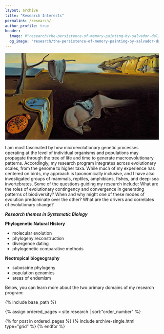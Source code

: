 ```yaml
---
layout: archive
title: "Research Interests"
permalink: /research/
author_profile: true
header:
  image: #"research/the-persistence-of-memory-painting-by-salvador-dali-uhd-4k-wallpaper.jpg"
  og_image: "research/the-persistence-of-memory-painting-by-salvador-dali-uhd-4k-wallpaper.jpg"
---
```


![The Persistence of Memory, by [Salvador Dalí](https://www.moma.org/collection/works/79018)](https://github.com/jakeberv/jakeberv.github.io/raw/master/images/research/the-persistence-of-memory-painting-by-salvador-dali-uhd-4k-wallpaper.jpg)

I am most fascinated by how microevolutionary genetic processes operating at the level of individual organisms and populations may propagate through the tree of life and time to generate macroevolutionary patterns. Accordingly, my research program integrates across evolutionary scales, from the genome to higher taxa. While much of my experience has centered on birds, my approach is taxonomically inclusive, and I have also investigated groups of mammals, reptiles, amphibians, fishes, and deep-sea invertebrates. Some of the questions guiding my research include: What are the roles of evolutionary contingency and convergence in generating patterns of biodiversity? When and why might one of these modes of evolution predominate over the other? What are the drivers and correlates of evolutionary change?


***Research themes in Systematic Biology***

**Phylogenetic Natural History**
  -   molecular evolution
  -   phylogeny reconstruction
  -   divergence dating
  -   phylogenetic comparative methods


**Neotropical biogeography**
  -   suboscine phylogeny
  -   population genomics
  -   areas of endemism

Below, you can learn more about the two primary domains of my research program:

<nbsp>

{% include base_path %}

{% assign ordered_pages = site.research \| sort:"order_number" %}

{% for post in ordered_pages %} {% include archive-single.html type="grid" %} {% endfor %}
